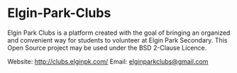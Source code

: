 Elgin-Park-Clubs
================

Elgin Park Clubs is a platform created with the goal of bringing an organized and convenient way for students to volunteer at Elgin Park Secondary. This Open Source project may be used under the BSD 2-Clause Licence.

Website: http://clubs.elginpk.com/
Email: elginparkclubs@gmail.com
